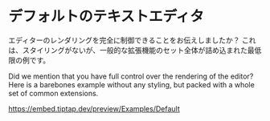 # デフォルトのテキストエディタ

エディターのレンダリングを完全に制御できることをお伝えしましたか？ これは、スタイリングがないが、一般的な拡張機能のセット全体が詰め込まれた最低限の例です。

Did we mention that you have full control over the rendering of the editor? Here is a barebones example without any styling, but packed with a whole set of common extensions.

https://embed.tiptap.dev/preview/Examples/Default
